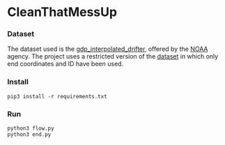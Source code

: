 # CleanThatMessUp

### Dataset
The dataset used is the [gdp_interpolated_drifter](http://osmc.noaa.gov/erddap/tabledap/gdp_interpolated_drifter.html), offered by the [NOAA](https://www.noaa.gov/) agency. The project uses a restricted version of the [dataset](http://osmc.noaa.gov/erddap/tabledap/gdp_interpolated_drifter.csv?ID%2Celat%2Celon&distinct()) in which only end coordinates and ID have been used.

### Install
```
pip3 install -r requirements.txt
```

### Run
```
python3 flow.py
python3 end.py
```
